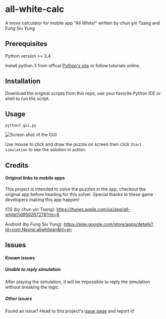 # all-white-calc
A move calculator for mobile app "All White!" written by chun yin Tsang and Fung Siu Yung

## Prerequisites
Python version >= 3.4

Install python 3 from offical [Python's site](https://www.python.org/downloads/) or follow tutorials online.

## Installation
Download the original scripts from this repo, use your favorite Python IDE or shell to run the script.

## Usage
``` python3 gui.py ```

![Screen shot of the GUI](https://raw.githubusercontent.com/prankymat/all-white-calc/raw/screenshot.png)

Use mouse to click and draw the puzzle on screen then click ```Start simulation``` to see the solution in action.

## Credits
#### Original links to mobile apps
This project is intended to solve the puzzles in the app, checkout the original app before heading for this solver. Special thanks to these game developers making this app happen!

iOS (by chun yin Tsang): https://itunes.apple.com/us/app/all-white!/id959267278?mt=8

Android (by Fung Siu Yung): https://play.google.com/store/apps/details?id=com.Neone.allwhitean&hl=en

## Issues
#### Known issues
##### Unable to reply simulation
After playing the simulation, it will be impossible to reply the simulation without breaking the logic.

##### Other issues
Found an issue? Head to this project's [issue page](../../issues) and report it!
